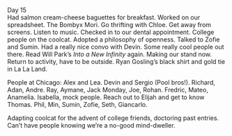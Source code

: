 Day 15  
Had salmon cream-cheese baguettes for breakfast. Worked on our spreadsheet. The Bombyx Mori. Go thrifting with Chloe. Get away from screens. Listen to music. Checked in to our dental appointment. College people on the coolcat. Adopted a philosophy of openness. Talked to Zofie and Sumin. Had a really nice convo with Devin. Some really cool people out there. Read Will Park’s *Into a New Infinity* again. Making our stand now. Return to activity, have to be outside. Ryan Gosling’s black shirt and gold tie in La La Land. 

People at Chicago: Alex and Lea. Devin and Sergio (Pool bros\!). Richard, Adan, Andre. Ray, Aymane, Jack Monday, Joe, Rohan. Fredric, Mateo, Anamelia. Isabella, mock people. Reach out to Elijah and get to know Thomas. Phil, Min, Sumin, Zofie, Seth, Giancarlo.

Adapting coolcat for the advent of college friends, doctoring past entries. Can’t have people knowing we’re a no-good mind-dweller.